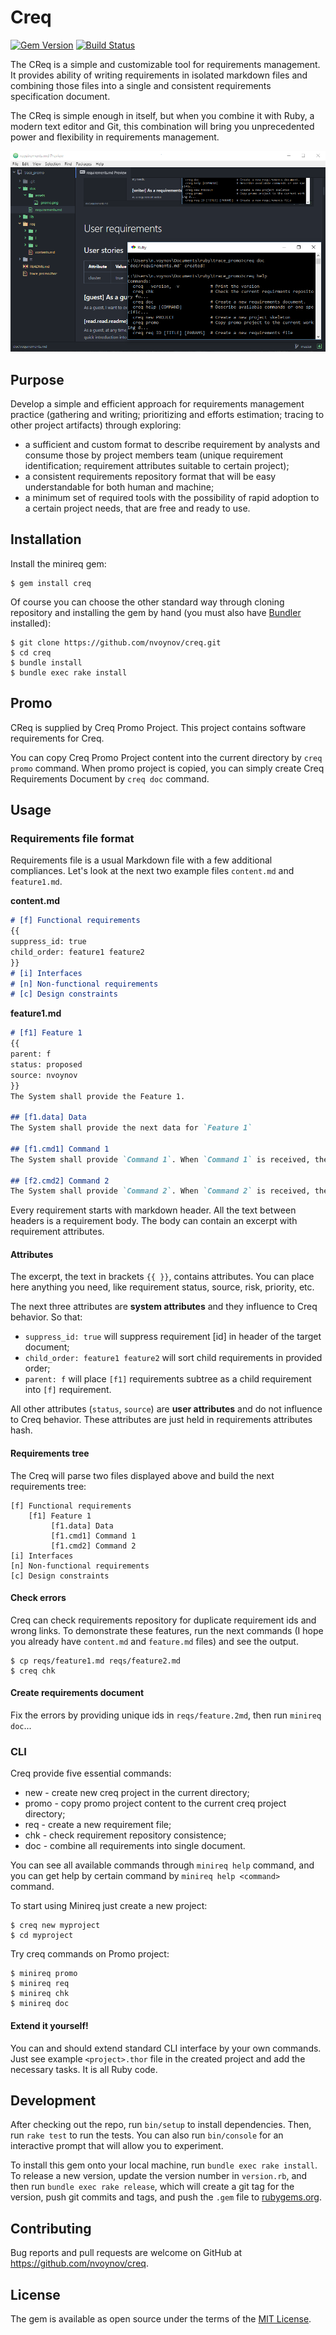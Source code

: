 # Creq

[![Gem Version](https://badge.fury.io/rb/creq.svg)](https://badge.fury.io/rb/creq) [![Build Status](https://travis-ci.org/nvoynov/creq.svg?branch=master)](https://travis-ci.org/nvoynov/creq)

The CReq is a simple and customizable tool for requirements management. It provides ability of writing requirements in isolated markdown files and combining those files into a single and consistent requirements specification document.

The CReq is simple enough in itself, but when you combine it with Ruby, a modern text editor and Git, this combination will bring you unprecedented power and flexibility in requirements management.

![Promo](lib/assets/promo/doc/assets/promo.png)

## Purpose

Develop a simple and efficient approach for requirements management practice (gathering and writing; prioritizing and efforts estimation; tracing to other project artifacts) through exploring:
* a sufficient and custom format to describe requirement by analysts and consume those by project members team (unique requirement identification; requirement attributes suitable to certain project);
* a consistent requirements repository format that will be easy understandable for both human and machine;
* a minimum set of required tools with the possibility of rapid adoption to a certain project needs, that are free and ready to use.

## Installation

Install the minireq gem:

    $ gem install creq

Of course you can choose the other standard way through cloning repository and installing the gem by hand (you must also have [Bundler](http://bundler.io/) installed):

    $ git clone https://github.com/nvoynov/creq.git
    $ cd creq    
    $ bundle install
    $ bundle exec rake install

## Promo

CReq is supplied by Creq Promo Project. This project contains software requirements for Creq.

You can copy Creq Promo Project content into the current directory by `creq promo` command. When promo project is copied, you can simply create Creq Requirements Document by `creq doc` command.

## Usage

### Requirements file format

Requirements file is a usual Markdown file with a few additional compliances. Let's look at the next two example files `content.md` and `feature1.md`.

**content.md**
```markdown
# [f] Functional requirements
{{
suppress_id: true
child_order: feature1 feature2  
}}
# [i] Interfaces
# [n] Non-functional requirements
# [c] Design constraints
```

**feature1.md**
```markdown
# [f1] Feature 1
{{
parent: f
status: proposed
source: nvoynov  
}}
The System shall provide the Feature 1.

## [f1.data] Data
The System shall provide the next data for `Feature 1`

## [f1.cmd1] Command 1
The System shall provide `Command 1`. When `Command 1` is received, the System shall do something.

## [f2.cmd2] Command 2
The System shall provide `Command 2`. When `Command 2` is received, the System shall do something other than `Command 1` (see [[f2.cmd1]] for details).
```

Every requirement starts with markdown header. All the text between headers is a requirement body. The body can contain an excerpt with requirement attributes.

#### Attributes

The excerpt, the text in brackets `{{ }}`, contains attributes. You can place here anything you need, like requirement status, source, risk, priority, etc.

The next three attributes are **system attributes** and they influence to Creq behavior. So that:
* `suppress_id: true` will suppress requirement [id] in header of the target document;
* `child_order: feature1 feature2` will sort child requirements in provided order;
* `parent: f` will place `[f1]` requirements subtree as a child requirement into `[f]` requirement.

All other attributes (`status`, `source`) are **user attributes** and do not influence to Creq behavior. These attributes are just held in requirements attributes hash.

#### Requirements tree

The Creq will parse two files displayed above and build the next requirements tree:

```
[f] Functional requirements
    [f1] Feature 1
         [f1.data] Data
         [f1.cmd1] Command 1
         [f1.cmd2] Command 2
[i] Interfaces
[n] Non-functional requirements
[c] Design constraints
```

#### Check errors

Creq can check requirements repository for duplicate requirement ids and wrong links. To demonstrate these features, run the next commands (I hope you already have `content.md` and `feature.md` files) and see the output.

    $ cp reqs/feature1.md reqs/feature2.md
    $ creq chk

#### Create requirements document

Fix the errors by providing unique ids in `reqs/feature.2md`, then run `minireq doc`...

### CLI

Creq provide five essential commands:
* new - create new creq project in the current directory;
* promo - copy promo project content to the current creq project directory;
* req - create a new requirement file;
* chk - check requirement repository consistence;
* doc - combine all requirements into single document.

You can see all available commands through `minireq help` command, and you can get help by certain command by `minireq help <command>` command.

To start using Minireq just create a new project:

    $ creq new myproject
    $ cd myproject

Try creq commands on Promo project:

    $ minireq promo
    $ minireq req
    $ minireq chk
    $ minireq doc

#### Extend it yourself!

You can and should extend standard CLI interface by your own commands. Just see example `<project>.thor` file in the created project and add the necessary tasks. It is all Ruby code.

## Development

After checking out the repo, run `bin/setup` to install dependencies. Then, run `rake test` to run the tests. You can also run `bin/console` for an interactive prompt that will allow you to experiment.

To install this gem onto your local machine, run `bundle exec rake install`. To release a new version, update the version number in `version.rb`, and then run `bundle exec rake release`, which will create a git tag for the version, push git commits and tags, and push the `.gem` file to [rubygems.org](https://rubygems.org).

## Contributing

Bug reports and pull requests are welcome on GitHub at https://github.com/nvoynov/creq.

## License

The gem is available as open source under the terms of the [MIT License](http://opensource.org/licenses/MIT).
